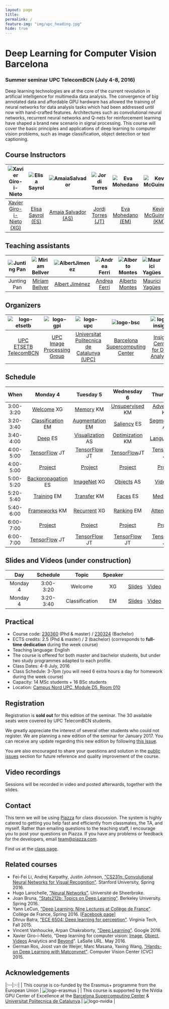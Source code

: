 ```yaml
---
layout: page
title:
permalink: /
feature-img: "img/upc_heading.jpg"
hide: true
---
```


# Deep Learning for Computer Vision Barcelona

### Summer seminar UPC TelecomBCN (July 4-8, 2016)

Deep learning technologies are at the core of the current revolution in artificial intelligence for multimedia data analysis. The convergence of big annotated data and affordable GPU hardware has allowed the training of neural networks for data analysis tasks which had been addressed until now with hand-crafted features. Architectures such as convolutional neural networks, recurrent neural networks and Q-nets for reinforcement learning have shaped a brand new scenario in signal processing. This course will cover the basic principles and applications of deep learning to computer vision problems, such as image classification, object detection or text captioning.

## Course Instructors

| ![Xavier Giro-i-Nieto][XavierGiro-photo] |  ![Elisa Sayrol][ElisaSayrol-photo]  | ![AmaiaSalvador][AmaiaSalvador-photo]  | ![Jordi Torres][JordiTorres-photo] | ![Eva Mohedano][EvaMohedano-photo]  | ![Kevin McGuinness][KevinMcGuinness-photo]  |
|:-:|:-:|:-:|:-:|:-:|:-:|
| [Xavier Giro-i-Nieto (XG)][XavierGiro-web] | [Elisa Sayrol (ES)][ElisaSayrol-web]  | [Amaia Salvador (AS)][AmaiaSalvador-web] |  [Jordi Torres (JT)][JordiTorres-web] | [Eva Mohedano (EM)][EvaMohedano-web]  | [Kevin McGuinness (KM)][KevinMcGuinness-web]     |

[XavierGiro-web]: https://imatge.upc.edu/web/people/xavier-giro
[ElisaSayrol-web]: https://imatge.upc.edu/web/people/elisa-sayrol
[AmaiaSalvador-web]: https://imatge.upc.edu/web/people/amaia-salvador
[JordiTorres-web]: http://www.jorditorres.org/
[EvaMohedano-web]: https://www.insight-centre.org/users/eva-mohedano
[KevinMcGuinness-web]: https://www.insight-centre.org/users/kevin-mcguinness

[XavierGiro-photo]: img/instructors/XavierGiro.jpg "Xavier Giro-i-Nieto"
[ElisaSayrol-photo]: img/instructors/ElisaSayrol.jpg "Elisa Sayrol"
[AmaiaSalvador-photo]: img/instructors/AmaiaSalvador.jpg "Amaia Salvador"
[JordiTorres-photo]: img/instructors/JordiTorres.jpg "Jordi Torres"
[EvaMohedano-photo]: img/instructors/EvaMohedano.jpg "Eva Mohedano"
[KevinMcGuinness-photo]: img/instructors/Kevin160x160.jpg "Kevin McGuinness"


## Teaching assistants

| ![Junting Pan][JuntingPan-photo] |  ![Míriam Bellver][MiriamBellver-photo]  | ![AlbertJimenez][AlbertJimenez-photo]  | ![Andrea Ferri][AndreaFerri-photo] | ![Alberto Montes][AlbertoMontes-photo]  | ![Maurici Yagües][MauriciYagues-photo]  |
|:-:|:-:|:-:|:-:|:-:|:-:|
| Junting Pan | [Míriam Bellver][MiriamBellver-web]  | [Albert Jiménez][AlbertJimenez-web] |  [Andrea Ferri][AndreaFerri-web] | [Alberto Montes][AlbertoMontes-web]  | [Maurici Yagües][MauriciYagues-web]     |

[MiriamBellver-web]: https://www.linkedin.com/in/m%C3%ADriam-bellver-bueno-5090b4b5
[AlbertJimenez-web]: https://www.linkedin.com/in/albertjimenezsanfiz
[AndreaFerri-web]: https://www.linkedin.com/in/ferriand
[SantiPascual-web]: https://github.com/santi-pdp
[AlbertoMontes-web]: https://www.linkedin.com/in/alm59321
[MauriciYagues-web]: https://www.bsc.es/about-bsc/staff-directory/yagues-maurici

[JuntingPan-photo]: img/assistants/JuntingPan160x160.jpg "Junting Pan"
[MiriamBellver-photo]: img/assistants/MiriamBellver160x160.jpg "Miriam Bellver"
[AlbertJimenez-photo]: img/assistants/AlbertJimenez160x160.jpg "Albert Jiménez"
[AndreaFerri-photo]: img/assistants/AndreaFerri160x160.jpg "Andrea Ferri"
[AlbertoMontes-photo]: img/assistants/AlbertoMontes160x160.jpg "Alberto Montes"
[MauriciYagues-photo]: img/assistants/MauriciYagues160x160.jpg "MauriciYagues"

## Organizers

| ![logo-etsetb] | ![logo-gpi] | ![logo-upc] | ![logo-bsc] | ![logo-insight] | ![logo-dcu] |
|:------------:|:------------:|:------------:|:------------:|:------------:|:------------:|
| [UPC ETSETB TelecomBCN](etsetb-web) | [UPC Image Processing Group](gpi-web) | [Universitat Politecnica de Catalunya (UPC)](upc-web) | [Barcelona Supercomputing Center](bsc-web) | [Insight Centre for Data Analytics](insight-web) | [Dublin City University (DCU)](dcu-web) |

[etsetb-web]: https://www.etsetb.upc.edu/en/
[upc-web]: http://www.upc.edu/?set_language=en
[gpi-web]: https://imatge.upc.edu/web/
[bsc-web]: http://www.bsc.es/
[insight-web]: https://www.insight-centre.org/
[dcu-web]: http://www.dcu.ie/

[logo-etsetb]: img/logos/etsetb.png "ETSETB TelecomBCN"
[logo-gpi]: img/logos/gpi.png "UPC Image Processing Group"
[logo-upc]: img/logos/upc.jpg "Universitat Politecnica de Catalunya"
[logo-bsc]: img/logos/bsc.gif "Barcelona Supercomputing Center"
[logo-insight]: img/logos/insight.jpg "Insight Centre for Data Analytics"
[logo-dcu]: img/logos/dcu.png "Dublin City University"


## Schedule

| When       | Monday 4              | Tuesday 5          | Wednesday 6         | Thursday 7         | Friday 8                 |
|:----------:|:---------------------:|:------------------:|:-------------------:|:------------------:|:------------------------:|
| 3:00-3:20  | [Welcome] XG          | [Memory] KM       | [Unsupervised]  KM   | [Adversarial]  KM  | Project Expo 3            |
| 3:20-3:40  | [Classification] EM   | [Augmentation] EM  | [Saliency]  ES     | [Segmentation] AS  | Project Expo 4            |
| 3:40-4:00  | [Deep] ES             | [Visualization] AS | [Optimization]  KM   | [Language] XG       | Project Expo 5            |
| 4:00-5:00  | [TensorFlow] JT       | [TensorFlow] JT    | [TensorFlow]JT     | [TensorFlow] JT     | [TensorFlow] JT          | 
| 4:00-5:00  | [Project]             | [Project]          | [Project]         | [Project]            | [Closing] 3,4,5              | 
| 5:00-5:20  | [Backpropagation] ES  | [ImageNet] XG      | [Objects]  AS       |  [Video] XG     | Project Expo 1         |
| 5:20-5:40  | [Training] EM         | [Transfer] KM      | [Faces]  ES       |  [Medical] ES  | Project Expo 2           |
| 5:40-6:00  | [Frameworks] KM       | [Recurrent] XG     | [Ranking] EM         |  [Attention] AS     | Break               |
| 6:00-7:00  | [Project]               | [Project]        | [Project]       | [Project]            | [Closing] 1,2             |
| 6:00-7:00  | [TensorFlow] JT       | [TensorFlow] JT    | [TensorFlow] JT     | [TensorFlow]  JT   | [TensorFlow]  JT         |

[Welcome]: welcome
[Classification]: classification
[Deep]: deep

[Tensorflow]: https://github.com/jorditorresBCN/FirstContactWithTensorFlow

[Backpropagation]: backprop
[Training]: training
[Frameworks]: frameworks

[Memory]: memory
[Augmentation]: augmentation
[Visualization]: visualization

[ImageNet]: imagenet
[Transfer]: transfer
[Attention]: attention

[Unsupervised]: unsupervised
[Ranking]: rankingv
[Optimization]: optimization

[Saliency]: saliency
[Objects]: objects
[Faces]: faces

[Recurrent]: recurrent
[Adversarial]: adversarial
[Medical]: medical

[Language]: language
[Segmentation]: segmentation
[Video]: video

[Project]: project
[Closing]: https://github.com/imatge-upc/telecombcn-2016-dlcv/raw/gh-pages/slides/D5P-closing.pdf

## Slides and Videos (under construction)

| Day        |  Schedule  | Topic                | Speaker |                                  |                                 | 
|:----------:|:----------:|:--------------------:|:-------:|:--------------------------------:|:-------------------------------:|
| Monday 4   | 3:00-3:20  | Welcome              | XG      | [Slides](welcome-slides)         | [Video](welcome-video)          |
| Monday 4   | 3:20-3:40  | Classification       | EM      | [Slides](classification-slides)  | [Video](classification-video)   |


[welcome-slides]: http://www.slideshare.net/xavigiro/deep-learning-for-computer-vision-welcome-upc-telecombcn-2016
[welcome-video]: http://www.slideshare.net/xavigiro/image-classification-dlcv-d1l2





## Practical
* Course code: [230360](http://infoteleco.upc.edu/documents/guia_docent/assignatures/all/ang/230360.pdf) (Phd & master) / [230324](http://www.etsetb.upc.edu/ca/shared/curs-actual/seminaris/Fitxa_guia_docent_seminari_grau_IDLCV.pdf) (Bachelor)
* ECTS credits: 2.5 (Phd & master) / 2 (bachelor) (corresponds to **full-time dedication** during the week course)
* Teaching language: English
* The course is offered for both master and bachelor students, but under two study programmes adapted to each profile.
* Class Dates: 4-8 July, 2016
* Class Schedule: 3-7pm (you will need 6 extra hours a day for homework during the week course)
* Capacity: 14 MSc students + 16 BSc students
* Location: [Campus Nord UPC, Module D5, Room 010](https://imatge.upc.edu/web/contact)

## Registration

Registration is **sold out** for this edition of the seminar. The 30 available seats were covered by UPC TelecomBCN students.

We greatly appreciate the interest of several other students who could not register. We are planning a new edition of the seminar for January 2017. You can receive any update regarding this new edition by following [this issue](https://github.com/imatge-upc/telecombcn-2016-dlcv/issues/2).

You are also encouraged to share your questions and solution in the [public issues](https://github.com/imatge-upc/dlcv-2016/issues) section for future reference and quality improvement of the course.

## Video recordings

Sessions will be recorded in video and posted afterwards, together with the slides.

## Contact

This term we will be using [Piazza](https://piazza.com) for class discussion. The system is highly catered to getting you help fast and efficiently from classmates, the TA, and myself. Rather than emailing questions to the teaching staff, I encourage you to post your questions on Piazza. If you have any problems or feedback for the developers, email team@piazza.com.

Find us at the [class page](https://piazza.com/upc/summer2016/230360/home).

## Related courses

* Fei-Fei Li, Andrej Karpathy, Justin Johnson, ["CS231n: Convolutional Neural Networks for Visual Recognition"](http://cs231n.stanford.edu/). Stanford University, Spring 2016.
* Hugo Larochelle, ["Neural Networks"](http://info.usherbrooke.ca/hlarochelle/neural_networks/content.html). Université de Sheerbroke.
* Joan Bruna, ["Stats212b: Topics on Deep Learning"](https://github.com/joanbruna/stat212b). Berkeley University. Spring 2016.
* Yann LeCun, ["Deep Learning: Nine Lectures at Collège de France"](http://cilvr.nyu.edu/doku.php?id=courses%3Adeeplearning-cdf2016%3Astart). Collège de France, Spring 2016. [[Facebook page](https://www.facebook.com/deeplearningcdf/?fref=nf)]
* Dhruv Batra, ["ECE 6504: Deep learning for perception"](https://computing.ece.vt.edu/~f15ece6504/). Virginia Tech, Fall 2015.
* Vincent Vanhoucke, Arpan Chakraborty, ["Deep Learning"](https://www.udacity.com/course/deep-learning--ud730). Google 2016.
* Xavier Giro-i-Nieto, "Deep learning for computer vision: [Image], [Object], [Videos] Analytics and [Beyond]". LaSalle URL. May 2016.
* German Ros, Joost van de Weijer, Marc Masana, Yaxing Wang, ["Hands-on Deep Learning with Matconvnet"](http://www.cvc.uab.es/~gros/index.php/hands-on-deep-learning-with-matconvnet/). Computer Vision Center (CVC) 2015.


[Image]: http://www.slideshare.net/xavigiro/deep-learning-for-computer-vision-14-image-analytics-lasalle-2016
[Object]: http://www.slideshare.net/xavigiro/deep-learning-for-computer-vision-24-object-analytics-lasalle-2016
[Videos]: http://www.slideshare.net/xavigiro/deep-learning-for-computer-vision-34-video-analytics-lasalle-2016
[Beyond]: http://www.slideshare.net/xavigiro/deep-learning-for-computer-vision-44-beyond-vision-lasalle-2016


## Acknowledgements


|:--|:-:|
| This course is co-funded by the Erasmus+ programme from the European Union | ![logo-erasmus] |
|  This course is supported by the NVdia GPU Center of Excellence at the [Barcelona Supercomputing Center](http://www.bsc.es/) & [Universitat Politecnica de Catalunya](http://www.upc.edu/?set_language=en).|  ![logo-nvidia] |

[logo-erasmus]: img/logos/erasmus.jpg "Erasmus logo"
[logo-nvidia]: img/logos/nvidia220x234.png "Logo of NVidia"
